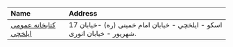| Name                                                                                 | Address                                                                  |
|:-------------------------------------------------------------------------------------|:-------------------------------------------------------------------------|
| [كتابخانه عمومی ايلخچى](https://lib.ir/fa/library/289/كتابخانه-عمومی-ايلخچى/search/) | اسكو - ايلخچي - خیابان امام خمینی (ره) -خیابان 17 شهریور - خیابان انوری. |